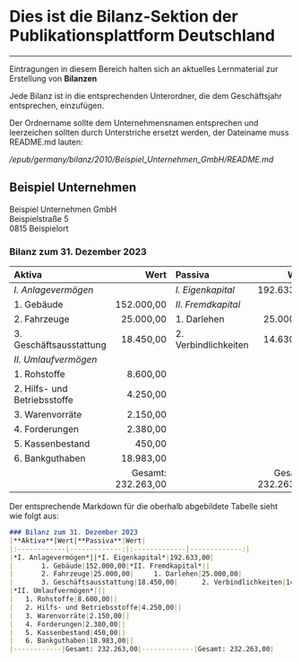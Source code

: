 # Dies ist die Bilanz-Sektion der Publikationsplattform Deutschland
---

Eintragungen in diesem Bereich halten sich an aktuelles Lernmaterial zur Erstellung von **Bilanzen**

Jede Bilanz ist in die entsprechenden Unterordner, die dem Geschäftsjahr entsprechen, einzufügen.

Der Ordnername sollte dem Unternehmensnamen entsprechen und leerzeichen sollten durch Unterstriche ersetzt werden, der Dateiname muss README.md lauten:

*/epub/germany/bilanz/2010/Beispiel_Unternehmen_GmbH/README.md*

## Beispiel Unternehmen
Beispiel Unternehmen GmbH  
Beispielstraße 5  
0815 Beispielort  

### Bilanz zum 31. Dezember 2023
|**Aktiva**|Wert|**Passiva**|Wert|
|:------------|-------------:|:-------------|-------------:|
|*I. Anlagevermögen*| |*I. Eigenkapital*|192.633,00|
|       1. Gebäude|152.000,00|*II. Fremdkapital*| |
|       2. Fahrzeuge|25.000,00|     1. Darlehen|25.000,00|
|       3. Geschäftsausstattung|18.450,00|      2. Verbindlichkeiten|14.630,00|
|*II. Umlaufvermögen*| | |
|   1. Rohstoffe|8.600,00| |
|   2. Hilfs- und Betriebsstoffe|4.250,00| |
|   3. Warenvorräte|2.150,00| |
|   4. Forderungen|2.380,00| |
|   5. Kassenbestand|450,00| |
|   6. Bankguthaben|18.983,00| |
||Gesamt: 232.263,00||Gesamt: 232.263,00|

Der entsprechende Markdown für die oberhalb abgebildete Tabelle sieht wie folgt aus:  
```markdown
### Bilanz zum 31. Dezember 2023
|**Aktiva**|Wert|**Passiva**|Wert|  
|:------------|-------------:|:-------------|-------------:|
|*I. Anlagevermögen*||*I. Eigenkapital*|192.633,00|
|       1. Gebäude|152.000,00|*II. Fremdkapital*||
|       2. Fahrzeuge|25.000,00|     1. Darlehen|25.000,00|
|       3. Geschäftsausstattung|18.450,00|      2. Verbindlichkeiten|14.630,00|
|*II. Umlaufvermögen*|||
|   1. Rohstoffe|8.600,00||
|   2. Hilfs- und Betriebsstoffe|4.250,00||
|   3. Warenvorräte|2.150,00||
|   4. Forderungen|2.380,00||
|   5. Kassenbestand|450,00||
|   6. Bankguthaben|18.983,00||
|------------|Gesamt: 232.263,00|-------------|Gesamt: 232.263,00|
```